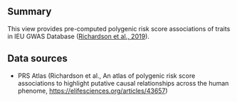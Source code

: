 ## Summary

This view provides pre-computed polygenic risk score associations of traits in IEU GWAS Database ([Richardson et al., 2019](https://elifesciences.org/articles/43657)).

## Data sources

- PRS Atlas (Richardson et al., An atlas of polygenic risk score associations to highlight putative causal relationships across the human phenome, https://elifesciences.org/articles/43657)

